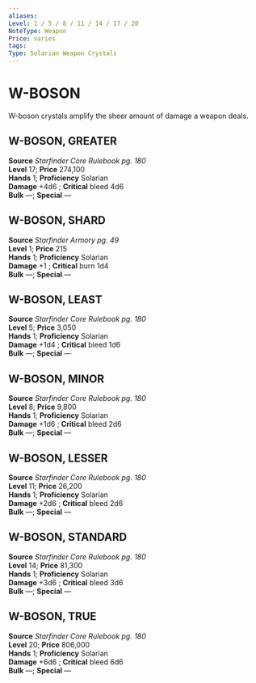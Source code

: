 ```yaml
---
aliases: 
Level: 1 / 5 / 8 / 11 / 14 / 17 / 20
NoteType: Weapon
Price: varies
tags: 
Type: Solarian Weapon Crystals
---
```

# W-BOSON

W-boson crystals amplify the sheer amount of damage a weapon deals.  

##  W-BOSON, GREATER

**Source** _Starfinder Core Rulebook pg. 180_  
**Level** 17; **Price** 274,100  
**Hands** 1; **Proficiency** Solarian  
**Damage** +4d6 ; **Critical** bleed 4d6  
**Bulk** —; **Special** —

##  W-BOSON, SHARD

**Source** _Starfinder Armory pg. 49_  
**Level** 1; **Price** 215  
**Hands** 1; **Proficiency** Solarian  
**Damage** +1 ; **Critical** burn 1d4  
**Bulk** —; **Special** —

##  W-BOSON, LEAST

**Source** _Starfinder Core Rulebook pg. 180_  
**Level** 5; **Price** 3,050  
**Hands** 1; **Proficiency** Solarian  
**Damage** +1d4 ; **Critical** bleed 1d6  
**Bulk** —; **Special** —

##  W-BOSON, MINOR

**Source** _Starfinder Core Rulebook pg. 180_  
**Level** 8; **Price** 9,800  
**Hands** 1; **Proficiency** Solarian  
**Damage** +1d6 ; **Critical** bleed 2d6  
**Bulk** —; **Special** —

##  W-BOSON, LESSER

**Source** _Starfinder Core Rulebook pg. 180_  
**Level** 11; **Price** 26,200  
**Hands** 1; **Proficiency** Solarian  
**Damage** +2d6 ; **Critical** bleed 2d6  
**Bulk** —; **Special** —

##  W-BOSON, STANDARD

**Source** _Starfinder Core Rulebook pg. 180_  
**Level** 14; **Price** 81,300  
**Hands** 1; **Proficiency** Solarian  
**Damage** +3d6 ; **Critical** bleed 3d6  
**Bulk** —; **Special** —

##  W-BOSON, TRUE

**Source** _Starfinder Core Rulebook pg. 180_  
**Level** 20; **Price** 806,000  
**Hands** 1; **Proficiency** Solarian  
**Damage** +6d6 ; **Critical** bleed 6d6  
**Bulk** —; **Special** —